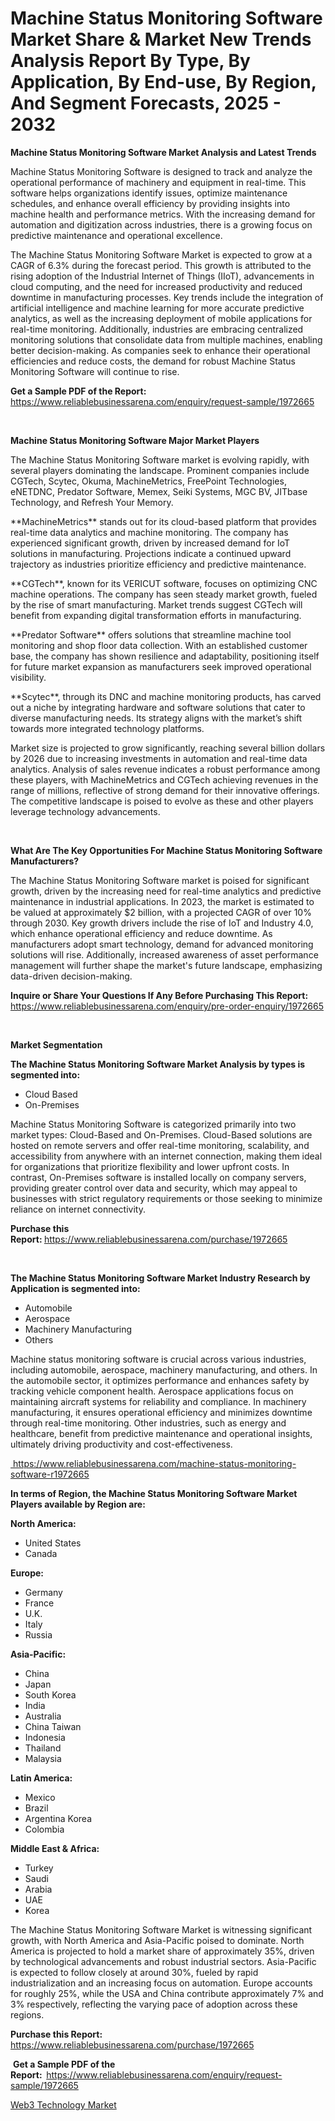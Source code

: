 <p><h1>Machine Status Monitoring Software Market Share & Market New Trends Analysis Report By Type, By Application, By End-use, By Region, And Segment Forecasts, 2025 - 2032</h1></p><p><strong>Machine Status Monitoring Software Market Analysis and Latest Trends</strong></p>
<p><p>Machine Status Monitoring Software is designed to track and analyze the operational performance of machinery and equipment in real-time. This software helps organizations identify issues, optimize maintenance schedules, and enhance overall efficiency by providing insights into machine health and performance metrics. With the increasing demand for automation and digitization across industries, there is a growing focus on predictive maintenance and operational excellence.</p><p>The Machine Status Monitoring Software Market is expected to grow at a CAGR of 6.3% during the forecast period. This growth is attributed to the rising adoption of the Industrial Internet of Things (IIoT), advancements in cloud computing, and the need for increased productivity and reduced downtime in manufacturing processes. Key trends include the integration of artificial intelligence and machine learning for more accurate predictive analytics, as well as the increasing deployment of mobile applications for real-time monitoring. Additionally, industries are embracing centralized monitoring solutions that consolidate data from multiple machines, enabling better decision-making. As companies seek to enhance their operational efficiencies and reduce costs, the demand for robust Machine Status Monitoring Software will continue to rise.</p></p>
<p><strong>Get a Sample PDF of the Report:&nbsp;</strong> <a href="https://www.reliablebusinessarena.com/enquiry/request-sample/1972665?utm_campaign=2994&utm_medium=2&utm_source=Github&utm_content=ia&utm_term=10032025&utm_id=machine-status-monitoring-software">https://www.reliablebusinessarena.com/enquiry/request-sample/1972665</a></p>
<p>&nbsp;</p>
<p><strong>Machine Status Monitoring Software Major Market Players</strong></p>
<p><p>The Machine Status Monitoring Software market is evolving rapidly, with several players dominating the landscape. Prominent companies include CGTech, Scytec, Okuma, MachineMetrics, FreePoint Technologies, eNETDNC, Predator Software, Memex, Seiki Systems, MGC BV, JITbase Technology, and Refresh Your Memory. </p><p>**MachineMetrics** stands out for its cloud-based platform that provides real-time data analytics and machine monitoring. The company has experienced significant growth, driven by increased demand for IoT solutions in manufacturing. Projections indicate a continued upward trajectory as industries prioritize efficiency and predictive maintenance.</p><p>**CGTech**, known for its VERICUT software, focuses on optimizing CNC machine operations. The company has seen steady market growth, fueled by the rise of smart manufacturing. Market trends suggest CGTech will benefit from expanding digital transformation efforts in manufacturing.</p><p>**Predator Software** offers solutions that streamline machine tool monitoring and shop floor data collection. With an established customer base, the company has shown resilience and adaptability, positioning itself for future market expansion as manufacturers seek improved operational visibility.</p><p>**Scytec**, through its DNC and machine monitoring products, has carved out a niche by integrating hardware and software solutions that cater to diverse manufacturing needs. Its strategy aligns with the market’s shift towards more integrated technology platforms.</p><p>Market size is projected to grow significantly, reaching several billion dollars by 2026 due to increasing investments in automation and real-time data analytics. Analysis of sales revenue indicates a robust performance among these players, with MachineMetrics and CGTech achieving revenues in the range of millions, reflective of strong demand for their innovative offerings. The competitive landscape is poised to evolve as these and other players leverage technology advancements.</p></p>
<p>&nbsp;</p>
<p><strong>What Are The Key Opportunities For Machine Status Monitoring Software Manufacturers?</strong></p>
<p><p>The Machine Status Monitoring Software market is poised for significant growth, driven by the increasing need for real-time analytics and predictive maintenance in industrial applications. In 2023, the market is estimated to be valued at approximately $2 billion, with a projected CAGR of over 10% through 2030. Key growth drivers include the rise of IoT and Industry 4.0, which enhance operational efficiency and reduce downtime. As manufacturers adopt smart technology, demand for advanced monitoring solutions will rise. Additionally, increased awareness of asset performance management will further shape the market's future landscape, emphasizing data-driven decision-making.</p></p>
<p><strong>Inquire or Share Your Questions If Any Before Purchasing This Report:</strong> <a href="https://www.reliablebusinessarena.com/enquiry/pre-order-enquiry/1972665?utm_campaign=2994&utm_medium=2&utm_source=Github&utm_content=ia&utm_term=10032025&utm_id=machine-status-monitoring-software">https://www.reliablebusinessarena.com/enquiry/pre-order-enquiry/1972665</a></p>
<p>&nbsp;</p>
<p><strong>Market Segmentation</strong></p>
<p><strong>The Machine Status Monitoring Software Market Analysis by types is segmented into:</strong></p>
<p><ul><li>Cloud Based</li><li>On-Premises</li></ul></p>
<p><p>Machine Status Monitoring Software is categorized primarily into two market types: Cloud-Based and On-Premises. Cloud-Based solutions are hosted on remote servers and offer real-time monitoring, scalability, and accessibility from anywhere with an internet connection, making them ideal for organizations that prioritize flexibility and lower upfront costs. In contrast, On-Premises software is installed locally on company servers, providing greater control over data and security, which may appeal to businesses with strict regulatory requirements or those seeking to minimize reliance on internet connectivity.</p></p>
<p><strong>Purchase this Report:&nbsp;</strong><a href="https://www.reliablebusinessarena.com/purchase/1972665?utm_campaign=2994&utm_medium=2&utm_source=Github&utm_content=ia&utm_term=10032025&utm_id=machine-status-monitoring-software">https://www.reliablebusinessarena.com/purchase/1972665</a></p>
<p>&nbsp;</p>
<p><strong>The Machine Status Monitoring Software Market Industry Research by Application is segmented into:</strong></p>
<p><ul><li>Automobile</li><li>Aerospace</li><li>Machinery Manufacturing</li><li>Others</li></ul></p>
<p><p>Machine status monitoring software is crucial across various industries, including automobile, aerospace, machinery manufacturing, and others. In the automobile sector, it optimizes performance and enhances safety by tracking vehicle component health. Aerospace applications focus on maintaining aircraft systems for reliability and compliance. In machinery manufacturing, it ensures operational efficiency and minimizes downtime through real-time monitoring. Other industries, such as energy and healthcare, benefit from predictive maintenance and operational insights, ultimately driving productivity and cost-effectiveness.</p></p>
<p><a href="https://www.reliablebusinessarena.com/machine-status-monitoring-software-r1972665?utm_campaign=2994&utm_medium=2&utm_source=Github&utm_content=ia&utm_term=10032025&utm_id=machine-status-monitoring-software">&nbsp;https://www.reliablebusinessarena.com/machine-status-monitoring-software-r1972665</a></p>
<p><strong>In terms of Region, the Machine Status Monitoring Software Market Players available by Region are:</strong></p>
<p>
    <p> <strong> North America: </strong>
        <ul>
            <li>United States</li>
            <li>Canada</li>
        </ul>
        </p> 
    <p> <strong> Europe: </strong>
        <ul>
            <li>Germany</li>
            <li>France</li>
            <li>U.K.</li>
            <li>Italy</li>
            <li>Russia</li>
        </ul>
        </p> 
    <p> <strong> Asia-Pacific: </strong>
        <ul>
            <li>China</li>
            <li>Japan</li>
            <li>South Korea</li>
            <li>India</li>
            <li>Australia</li>
            <li>China Taiwan</li>
            <li>Indonesia</li>
            <li>Thailand</li>
            <li>Malaysia</li>
        </ul>
        </p> 
    <p> <strong> Latin America: </strong>
        <ul>
            <li>Mexico</li>
            <li>Brazil</li>
            <li>Argentina Korea</li>
            <li>Colombia</li>
        </ul>
        </p> 
    <p> <strong> Middle East & Africa: </strong>
        <ul>
            <li>Turkey</li>
            <li>Saudi</li>
            <li>Arabia</li>
            <li>UAE</li>
            <li>Korea</li>
        </ul>
    </p>
    </p>
<p><p>The Machine Status Monitoring Software Market is witnessing significant growth, with North America and Asia-Pacific poised to dominate. North America is projected to hold a market share of approximately 35%, driven by technological advancements and robust industrial sectors. Asia-Pacific is expected to follow closely at around 30%, fueled by rapid industrialization and an increasing focus on automation. Europe accounts for roughly 25%, while the USA and China contribute approximately 7% and 3% respectively, reflecting the varying pace of adoption across these regions.</p></p>
<p><strong>Purchase this Report: </strong><a href="https://www.reliablebusinessarena.com/purchase/1972665?utm_campaign=2994&utm_medium=2&utm_source=Github&utm_content=ia&utm_term=10032025&utm_id=machine-status-monitoring-software">https://www.reliablebusinessarena.com/purchase/1972665</a></p>
<p>&nbsp;<strong>Get a Sample PDF of the Report:&nbsp;&nbsp;</strong><a href="https://www.reliablebusinessarena.com/enquiry/request-sample/1972665?utm_campaign=2994&utm_medium=2&utm_source=Github&utm_content=ia&utm_term=10032025&utm_id=machine-status-monitoring-software">https://www.reliablebusinessarena.com/enquiry/request-sample/1972665</a></p>
<p><strong></strong></p>
<p><p><a href="https://github.com/sadimsamid/Market-Research-Report-List-1/blob/main/web3-technology-market.md?utm_campaign=2994&utm_medium=2&utm_source=Github&utm_content=ia&utm_term=10032025&utm_id=machine-status-monitoring-software">Web3 Technology Market</a></p></p>